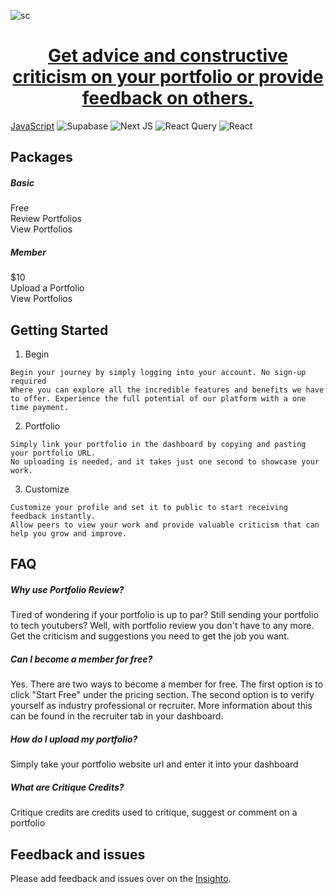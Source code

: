 ![sc](https://github.com/user-attachments/assets/95d74e65-fc1f-4478-ac22-75037c72f811)
<a href="https://portfolioreview.me">
  <h1 align="center">Get advice and constructive criticism on your portfolio or provide feedback on others.</h1>
</a>

[JavaScript](https://img.shields.io/badge/javascript-%23323330.svg?style=for-the-badge&logo=javascript&logoColor=%23F7DF1E)
![Supabase](https://img.shields.io/badge/Supabase-3ECF8E?style=for-the-badge&logo=supabase&logoColor=white)
![Next JS](https://img.shields.io/badge/Next-black?style=for-the-badge&logo=next.js&logoColor=white)
![React Query](https://img.shields.io/badge/-React%20Query-FF4154?style=for-the-badge&logo=react%20query&logoColor=white)
![React](https://img.shields.io/badge/react-%2320232a.svg?style=for-the-badge&logo=react&logoColor=%2361DAFB)


## Packages
##### Basic
Free<br/>
Review Portfolios<br/>
View Portfolios

##### Member
$10<br/>
Upload a Portfolio<br/>
View Portfolios


## Getting Started

1. Begin
```
Begin your journey by simply logging into your account. No sign-up required
Where you can explore all the incredible features and benefits we have to offer. Experience the full potential of our platform with a one time payment.
```

2. Portfolio
```
Simply link your portfolio in the dashboard by copying and pasting your portfolio URL.
No uploading is needed, and it takes just one second to showcase your work.
```

3. Customize 
```
Customize your profile and set it to public to start receiving feedback instantly.
Allow peers to view your work and provide valuable criticism that can help you grow and improve.
```


## FAQ
##### Why use Portfolio Review?
Tired of wondering if your portfolio is up to par? Still sending your portfolio to tech youtubers? Well, with portfolio review you don't have to any more. Get the criticism and suggestions you need to get the job you want.

##### Can I become a member for free?
Yes. There are two ways to become a member for free. The first option is to click "Start Free" under the pricing section. The second option is to verify yourself as industry professional or recruiter. More information about this can be found in the recruiter tab in your dashboard.

##### How do I upload my portfolio?
Simply take your portfolio website url and enter it into your dashboard

##### What are Critique Credits?
Critique credits are credits used to critique, suggest or comment on a portfolio

## Feedback and issues

Please add feedback and issues over on the [Insighto](https://insigh.to/b/portfolio-review).
